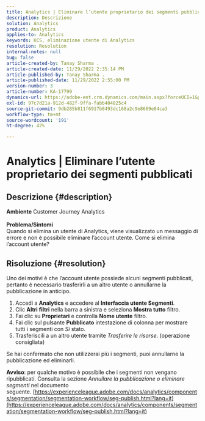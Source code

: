 ```yaml
---
title: Analytics | Eliminare l’utente proprietario dei segmenti pubblicati
description: Descrizione
solution: Analytics
product: Analytics
applies-to: Analytics
keywords: KCS, eliminazione utente di Analytics
resolution: Resolution
internal-notes: null
bug: false
article-created-by: Tanay Sharma .
article-created-date: 11/29/2022 2:35:14 PM
article-published-by: Tanay Sharma .
article-published-date: 11/29/2022 2:55:00 PM
version-number: 3
article-number: KA-17799
dynamics-url: https://adobe-ent.crm.dynamics.com/main.aspx?forceUCI=1&pagetype=entityrecord&etn=knowledgearticle&id=1db12f03-f36f-ed11-9562-6045bd006239
exl-id: 97c7d21a-912d-482f-9ffa-fabb404825c4
source-git-commit: 9db285b811f6917b8493dc168a2c9e8669e84ca3
workflow-type: tm+mt
source-wordcount: '191'
ht-degree: 42%

---
```


# Analytics | Eliminare l’utente proprietario dei segmenti pubblicati

## Descrizione {#description}

<b>Ambiente</b>
Customer Journey Analytics
<br> <br><b>Problema/Sintomi</b><br>Quando si elimina un utente di Analytics, viene visualizzato un messaggio di errore e non è possibile eliminare l’account utente. Come si elimina l’account utente?<br>

## Risoluzione {#resolution}




Uno dei motivi è che l’account utente possiede alcuni segmenti pubblicati, pertanto è necessario trasferirli a un altro utente o annullarne la pubblicazione in anticipo.

1. Accedi a <b>Analytics</b> e accedere al <b>Interfaccia utente Segmenti</b>.
2. Clic <b>Altri filtri</b> nella barra a sinistra e seleziona <b>Mostra tutto</b> filtro.
3. Fai clic su <b>Proprietari</b> e controlla <b>Nome utente</b> filtro.
4. Fai clic sul pulsante <b>Pubblicato</b> intestazione di colonna per mostrare tutti i segmenti con *Sì* stato.
5. Trasferiscili a un altro utente tramite *Trasferire le risorse*. (operazione consigliata)


Se hai confermato che non utilizzerai più i segmenti, puoi annullarne la pubblicazione ed eliminarli.



<b>Avviso</b>: per qualche motivo è possibile che i segmenti non vengano ripubblicati. Consulta la sezione *Annullare la pubblicazione o eliminare segmenti* nel documento seguente. [https://experienceleague.adobe.com/docs/analytics/components/segmentation/segmentation-workflow/seg-publish.html?lang=it](https://experienceleague.adobe.com/docs/analytics/components/segmentation/segmentation-workflow/seg-publish.html?lang=it)

